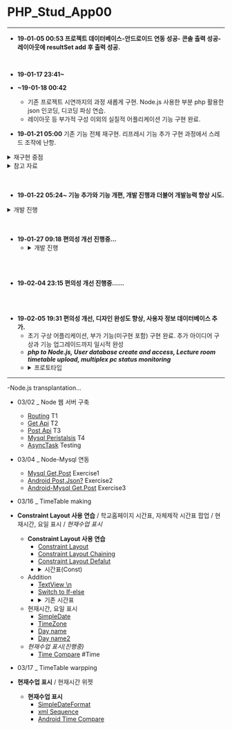 # PHP_Stud_App00


* * *
  - __19-01-05 00:53 프로젝트 데이터베이스-안드로이드 연동 성공- 콘솔 출력 성공- 레이아웃에 resultSet add 후 출력 성공.__ 
<br />

  - __19-01-17 23:41~__ 
  - __~19-01-18 00:42__
    - 기존 프로젝트 시연까지의 과정 새롭게 구현. Node.js 사용한 부분 php 활용한 json 인코딩, 디코딩 파싱 연습.
    - 레이아웃 등 부가적 구성 이외의 실질적 어플리케이션 기능 구현 완료. <br />
    
  - __19-01-21 05:00__ 기존 기능 전체 재구현. 리프레시 기능 추가 구현 과정에서 스레드 조작에 난항.
<details><summary>재구현 중점</summary><div markdown="1">

|문제점|해결방식|
|--|--|
|자바 코드에서 생성된 버튼 조작 어려움|xml에서 버튼 생성-자바 코드에서 R, R.id 활용해 버튼 정의 후 조작|
|새로고침 기능 부적절|데이터 커넥팅 스레드로 구현, 스레드 활용한 새로고침 기능 구현---스레드 실행, 정지 기능 활용 미흡|
```java
for (; i > 36; i--) {
            Button b = new Button(this);
            b.setText("" + i);
            b.setId(i);
            b.setTextSize(10);
            LinearLayout.LayoutParams params = new LinearLayout.LayoutParams(70, LinearLayout.LayoutParams.WRAP_CONTENT);
            params.setMargins(2, 2, 2, 2);
            b.setLayoutParams(params);
            intent=new Intent(this,activity_desktop.class);
            b.setOnClickListener(new View.OnClickListener() {
                @Override
                public void onClick(View v) {
                    startActivityForResult(intent,1);
                }
            });
            layout8.addView(b);
            if (i % 2 == 1) {
                TextView t = new TextView((this));
                layout8.addView(t);
            }
            btnarray[btncount] = b;
            pcstatus(btnarray[btncount], status[btncount]);
            btncount++;
            b.setGravity(1);
        }
```
총 42개의 버튼 , 분단 구별을 위한 공백 텍스트뷰 혹은 Margin값 생성.

__재구현 코드__
```html
<Button
                android:id="@+id/pc6"
                android:layout_width="15pt"
                android:layout_height="wrap_content"
                android:text="pc_6"
                android:layout_weight="1"
                android:textSize="5pt"/>
```
```java
for(;i<42;i++) {
            pcA[i]=(Button)findViewById(pcId[i]);
            statusA[i]=Integer.parseInt(s[i+1]);
            pcstatus(pcA[i],statusA[i]);
            pcA[i].setOnClickListener(new View.OnClickListener() {
                final int j=i;
                @Override
                public void onClick(View v) {
                    intent.putExtra("pc_Number",pcA[j].getText());
                    startActivityForResult(intent, 1);
                }
            });
        }
```
__변환 필요점__
```java
int i;
/
/
/
i=0;
        for(;i<42;i++) {
            pcA[i].setOnClickListener(new View.OnClickListener() {
                @Override
                public void onClick(View v) {
                    intent.putExtra("pc_Number",pcA[i].getText());
                    startActivityForResult(intent, 1);
                }
            });
        }
해당 코드의 문제는 onClickListener의 정의에 사용한 i로 인해 발생. 

"Variable '...' is accessed from within inner class, needs to be declared final"
런타임 에러를 회피하기 위해 outer class 변수 i 사용, 위와 같은 코드로
pcA 배열 버튼들의 onClickListener를 정의한 경우 모든 pcA 배열 버튼들은
클릭 이벤트가 발생할 경우 현재 i의 값을 호출해 이벤트 처리.
위의 코드를 실행할 경우 i의 값은 42.
이 경우 모든 pcA 배열의 버튼들은 클릭될 경우 pcA[42].getText()를 실행하게 됨.

sol 1-외부 메소드 활용
public void popUpClick(Button b) {
        b.setOnClickListener(new View.OnClickListener() {
            @Override
            public void onClick(View v) {
                intent.putExtra("pc_Number",b.getText());
                startActivityForResult(intent, 1);
            }
        });
    }
과 같이 개별 버튼이나 버튼 배열을 메소드 매개변수로 보내 온클릭리스너 정의

sol 2-각각 새로운 final 변수 활용
for(;i<42;i++) {
            pcA[i]=(Button)findViewById(pcId[i]);
            statusA[i]=Integer.parseInt(s[i+1]);
            pcstatus(pcA[i],statusA[i]);
            pcA[i].setOnClickListener(new View.OnClickListener() {
                final int j=i;
                @Override
                public void onClick(View v) {
                    intent.putExtra("pc_Number",pcA[j].getText());
                    startActivityForResult(intent, 1);
                }
            });
        }
        
/*등 다양한 시도를 해봤지만 실패. 간단한 해답이 있을듯도 하지만 현재로썬
각 버튼들에 각자의 온클릭리스너를 정의해주는 방법밖엔 없는듯*/
헛지랄이였고 코드 잘못써서 안된거.
sol 2 방법으로 구현.
__버튼을 this로 삼는 리스너 정의?__ inner와 outter 개념을 제대로 알아둬야 
```
</div>
</details>
<details><summary>참고 자료</summary>
  
  - [버튼 클릭이벤트 재구현](http://jizard.tistory.com/9) , [버튼 클릭이벤트 재구현2](https://medium.com/@henen/%EB%B9%A0%EB%A5%B4%EA%B2%8C-%EB%B0%B0%EC%9A%B0%EB%8A%94-%EC%95%88%EB%93%9C%EB%A1%9C%EC%9D%B4%EB%93%9C-clickevent%EB%A5%BC-%EB%A7%8C%EB%93%9C%EB%8A%94-3%EA%B0%80%EC%A7%80-%EB%B0%A9%EB%B2%95-annoymous-class-%EC%9D%B5%EB%AA%85-%ED%81%B4%EB%9E%98%EC%8A%A4-implements-1b1fbe1a74c0)
  
  
  - __[Reflection 활용한 메소드 가져오기](http://www.mkyong.com/java/how-to-use-reflection-to-call-java-method-at-runtime/),[필드 조작에 사용](https://code.i-harness.com/ko-kr/q/cc780b),[문법 참](http://darkhorizon.tistory.com/290)__

  - [스레드 조작](https://code.i-harness.com/ko-kr/q/1cb672)
  
  - [레이아웃 스타일 활용](http://itpangpang.xyz/289) 이외에도 직접 만든 스타일 개별 적용이나 테마 짜집기 시도해봤으나 실패.
  
  - [인텐트, 액티비티 추가](http://whatisthenext.tistory.com/64) , [인텐트 데이터 전송](https://lx5475.github.io/2016/01/27/android-intent/)

  </ditails>
<details><summary>오류 목록</summary>
  
  __Application Installation Failed-__
  
  Installation failed with message Failed to establish session.
  
  It is possible that this issue is resolved by uninstalling an existing version of the apk 
  
  if it is present, and then re-installing.
  
  WARNING: Uninstalling will remove the application data!

__Solve-__ _http://codedragon.tistory.com/7837_

Step 1: 디바이스 종료

Step 2: AndroidStduio에서 아래와 같이 수행합니다.

메뉴: [Build] >> [Clean Project] >>

메뉴: [Build] >> [ReBuild Project] >>

메뉴: [Build] >> [Build APK(s)] >>

Run

</details>
</details>

<br />
<br />

  - __19-01-22 05:24~ 기능 추가와 기능 개편, 개발 진행과 더불어 개발능력 향상 시도.__
<details><summary>개발 진행</summary><div markdown="1">
  
  |문제점|해결|
  |--|--|
  |새로고침 기능 부적절|데이터 커넥팅 스레드로 구현, 스레드 활용한 새로고침 기능 구현---스레드 실행, 정지 기능 활용 미흡|
  |새로고침 기능 구현에 레이아웃 실행시 생성된 스레드 재사용 시도|새로고침 버튼이 클릭될 시 새로운 URLConnector 생성 후 start하도록--- 성공.|
  ```java
  btn6202.setOnClickListener(new View.OnClickListener() {
            @Override
            public void onClick(View v) {
                i=0;
                URLConnector task = new URLConnector(test);
                task.start();
                try {
                    task.join();
                    System.out.println("waiting... for result");
                } catch (InterruptedException e) {
                    e.printStackTrace();
                }
                String result = task.getResult();
                System.out.println(result);
                task.interrupt();
                String[] s;
                s=result.trim().split("");
                for(;i<42;i++) {
                    statusA[i] = Integer.parseInt(s[i + 1]);
                    pcstatus(pcA[i], statusA[i]);
                }
            }
        });
  ```
  ~ 6:48 현재시간 표기, 갱신 레이아웃 구현 시도(스레드 활용)--- 실패. _handler 사용이 필요한 구현인 듯_
  
  기본 코드 - [현재 시간 출력하기](https://medium.com/@peteryun/android-how-to-print-current-date-and-time-in-java-45b884917c6f)
  
  갱신 시도(스레드, while문 사용) - [스레드 종료](http://www.masterqna.com/android/35826/%EC%95%88%EB%93%9C%EB%A1%9C%EC%9D%B4%EB%93%9C-%EC%8A%A4%EB%A0%88%EB%93%9C-%EC%A2%85%EB%A3%8C-%EC%A7%88%EB%AC%B8)
  
  스레드와 반복문을 사용해 갱신되는 시계 구현 성공, 액티비티 재실행 시 스레드 충돌로 예상되는 오류 발생. _handler_
  
  오류 메세지, 실패 코드
  
  "java.lang.NullPointerException: Attempt to invoke virtual method 'int android.text.Layout.getLineCount()' on a null object reference
        at android.widget.TextView.onMeasure(TextView.java:8628) ....."
  
  ```java
  Date dt = new Date();
    Log.d("DATE",dt.toString());

    SimpleDateFormat full_sdf = new SimpleDateFormat("yyyy-MM-dd, hh:mm:ss a");
    Log.d("DATE",full_sdf.format(dt).toString());

    SimpleDateFormat sdf = new SimpleDateFormat("hh");
    Log.d("DATE",sdf.format(dt).toString()+"시");
    class setDate extends Thread {
        @Override
        public void run() {
            while (!close) {
                dt = new Date();
                now.setText(full_sdf.format(dt).toString());
            }
        }
    }
  ```
   
  웹상 솔루션 활용해 해결 - [Thread + Handler로 현재 시간을 갱신하여 보여주기](http://blog.naver.com/PostView.nhn?blogId=bho7982&logNo=220908514907&parentCategoryNo=&categoryNo=106&viewDate=&isShowPopularPosts=false&from=postView) , [Thread 활용해 갱신](http://www.masterqna.com/android/30459/%EC%95%88%EB%93%9C%EB%A1%9C%EC%9D%B4%EB%93%9C-%ED%98%84%EC%9E%AC%EC%8B%9C%EA%B0%84-%EA%B5%AC%ED%95%98%EA%B8%B0-%EC%8B%9C%EA%B0%84%EC%A7%80%EB%82%98%EA%B2%8C)
  
  ~ 7:49 레이아웃 가시성, 편의성 향상--- drawable , onTouchListener 활용.
  
  - [android 커스텀 xml 둥근버튼 만들기](https://commin.tistory.com/25) , 
  - [버튼 이외 위젯에 클릭효과 구현](https://www.androidpub.com/1596818) , 
  - [버튼 스타일 적용 및 컨트롤](https://m.blog.naver.com/PostView.nhn?blogId=sangrime&logNo=220596277712&proxyReferer=https%3A%2F%2Fwww.google.com%2F) , 
  - [색상, 그라데이션, 테두리, 스타일, 이미지 버튼, 가장자리를 둥글게 만들기](https://withcoding.com/20) , 
  - [안드로이드 이벤트 : 버튼 클릭,롱클릭, 터치](https://bitsoul.tistory.com/13) , 
  - [Java 액티비티에서 Drawable 설정](https://choipandes.kr/23)
  - 결과물 
  <img src="./Screenshot_1548112694.png" alt="drawing" width="432" height="768"/> 
  
  ~ 19-01-22 8:21 Commit...
  </details>

<br />
<br />

  - __19-01-27 09:18 편의성 개선 진행중...__
    - <details><summary>개발 진행</summary><div markdown="1"> [안드로이드 Drawable 활용](https://aroundck.tistory.com/751) <br /> [안드로이드 View 그라데이션](https://kim6kim.tistory.com/3)</details>
  
  <br />
<br />

  - __19-02-04 23:15 편의성 개선 진행중......__
  
  <br />
  <br />
  
  - __19-02-05 19:31 편의성 개선, 디자인 완성도 향상, 사용자 정보 데이터베이스 추가.__
    - 초기 구상 어플리케이션, 부가 기능(미구현 포함) 구현 완료. 추가 아이디어 구상과 기능 업그레이드까지 일시적 완성
    - ___php to Node.js, User database create and access, Lecture room timetable upload, multiplex pc status monitoring___
    - <details><summary>프로토타입</summary><img src="./proto1.png" alt="drawing" width="216" height="384"/><img src="./proto2.png" alt="drawing" width="216" height="384"/><img src="./proto3.png" alt="drawing" width="216" height="384"/><img src="./proto4.png" alt="drawing" width="216" height="384"/><img src="./proto5.png" alt="drawing" width="216" height="384"/><img src="./proto6.png" alt="drawing" width="216" height="384"/></details>

* * *
-Node.js transplantation...
  - 03/02 _ Node 웹 서버 구축
    - [Routing](https://m.blog.naver.com/wlsdml1103/221154194152) T1
    - [Get Api](https://m.blog.naver.com/wlsdml1103/221154373834) T2
    - [Post Api](https://m.blog.naver.com/wlsdml1103/221155261911)  T3
    - [Mysql Peristalsis](https://m.blog.naver.com/wlsdml1103/221160152394) T4
    - [AsyncTask](https://wenliro.tistory.com/entry/Android-AsyncTask-%EB%A1%9C-JSON-Object-%EB%B0%9B%EC%95%84%EC%98%A4%EA%B8%B0) Testing
    
  - 03/04 _ Node-Mysql 연동
    - [Mysql Get,Post](https://github.com/hyunryeol/JavaProject-2018/blob/master/Test.js) Exercise1
    - [Android Post,Json?](https://gakari.tistory.com/entry/%EC%95%88%EB%93%9C%EB%A1%9C%EC%9D%B4%EB%93%9C-Nodejs%EC%84%9C%EB%B2%84%EB%A1%9C-POST%EB%B0%A9%EC%8B%9D%EC%9C%BC%EB%A1%9C-%EB%8D%B0%EC%9D%B4%ED%84%B0%EB%A5%BC-%EB%B3%B4%EB%82%B4%EA%B8%B0)  Exercise2
    - [Android-Mysql Get,Post](https://github.com/hyunryeol/JavaProject-2018/blob/master/index.js)  Exercise3

  - 03/16 _ TimeTable making
  - __Constraint Layout 사용 연습__ / 학교홈페이지 시간표, 자체제작 시간표 팝업 / 현재시간, 요일 표시 / _현재수업 표시_ 
    - __Constraint Layout 사용 연습__
      - [Constraint Layout](https://academy.realm.io/kr/posts/constraintlayout-it-can-do-what-now/) 
      - [Constraint Layout Chaining](https://medium.com/@futureofdev/android-constraintlayout-%EC%89%BD%EA%B2%8C-%EC%95%8C%EC%95%84%EA%B0%80%EC%9E%90-62d2ded79c17)
      - [Constraint Layout Defalut](https://kimch3617.tistory.com/entry/ConstraintLayout%EC%9D%98-%EA%B0%9C%EB%85%90%EA%B3%BC-%EA%B8%B0%EB%B3%B8-%EC%82%AC%EC%9A%A9%EB%B2%95)
      - <details><summary>시간표(Const)</summary><img src="./Const_6202.png" alt="drawing" width="216" height="384"/><img src="./Const_6202 I.png" alt="drawing" width="768" height="432"/></details>
    - Addition
      - [TextView \n](http://www.masterqna.com/android/82954/%EC%95%88%EB%93%9C%EB%A1%9C%EC%9D%B4%EB%93%9C-%EC%8A%A4%ED%8A%9C%EB%94%94%EC%98%A4-textview-%EC%A4%84%EB%B0%94%EA%BF%88-%EA%B0%9C%ED%96%89-n-%EC%A7%88%EB%AC%B8)
      - [Switch to If-else](https://stackoverflow.com/questions/28259009/how-to-automatically-convert-if-else-if-statement-to-switch)
      - <details><summary>기존 시간표</summary><img src="./timetable_6202.png" alt="drawing" width="216" height="384"/><img src="./timetable_6202_2.png" alt="drawing" width="216" height="384"/></details>
    - 현재시간, 요일 표시
      - [SimpleDate](https://liveonthekeyboard.tistory.com/entry/%EC%95%88%EB%93%9C%EB%A1%9C%EC%9D%B4%EB%93%9C-%ED%98%84%EC%9E%AC-%EC%8B%9C%EA%B0%84-%ED%98%84%EC%9E%AC-%EB%82%A0%EC%A7%9C-%EA%B5%AC%ED%95%98%EA%B8%B0-SimpleDateFormat)
      - [TimeZone](https://mainia.tistory.com/2246)
      - [Day name](https://oneday0012.tistory.com/61)
      - [Day name2](https://stackoverflow.com/questions/24367217/android-text-format-dateformat-eeee-gives-wrong-day-name)
    - _현재수업 표시(진행중)_
      - [Time Compare](http://sumi3360.blogspot.com/2014/01/android.html) #Time
      
  - 03/17 _ TimeTable warpping
  - __현재수업 표시__ / 현재시간 위젯
    - __현재수업 표시__
      - [SimpleDateFormat](https://bvc12.tistory.com/168)
      - [xml Sequence](https://hashcode.co.kr/questions/2657/xml%EC%95%88%EC%97%90%EC%84%9C-%EB%8B%A4%EC%88%98%EC%9D%98-layout%EC%9D%B4-%EA%B3%84%EC%B8%B5%EB%B3%84%EB%A1%9C-%EC%9E%88%EC%9D%84-%EB%95%8C-%EA%B0%81-layout%EC%97%90-%EC%84%A4%EC%A0%95%EB%90%9C-background%EC%9D%98-priority%EB%A5%BC-%EC%84%A4%EC%A0%95%ED%95%A0-%EC%88%98%EA%B0%80-%EC%9E%88%EB%82%98%EC%9A%94)
      - [Android Time Compare](#Time)
